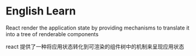# English Learn

React render the application state by providing mechanisms to translate it into a tree of renderable components

react 提供了一种将应用状态转化到可渲染的组件树中的机制来呈现应用状态